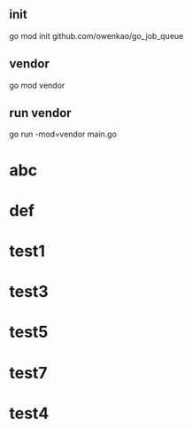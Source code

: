## init
go mod init github.com/owenkao/go_job_queue
## vendor
go mod vendor
## run vendor
go run -mod=vendor main.go
# abc
# def


# test1
# test3
# test5
# test7
# test4
